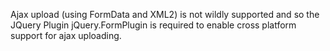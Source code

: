 Ajax upload (using FormData and XML2) is not wildly supported and so the JQuery Plugin jQuery.FormPlugin is required to enable cross platform support for ajax uploading. 